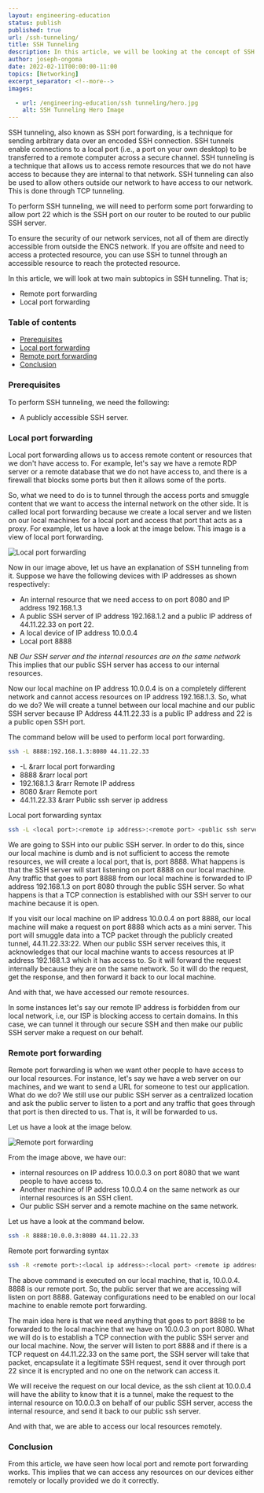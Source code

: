 ```yaml
---
layout: engineering-education
status: publish
published: true
url: /ssh-tunneling/
title: SSH Tunneling
description: In this article, we will be looking at the concept of SSH tunneling.
author: joseph-ongoma
date: 2022-02-11T00:00:00-11:00
topics: [Networking]
excerpt_separator: <!--more-->
images:

  - url: /engineering-education/ssh tunneling/hero.jpg
    alt: SSH Tunneling Hero Image
---
```


SSH tunneling, also known as SSH port forwarding, is a technique for sending arbitrary data over an encoded SSH connection. SSH tunnels enable connections to a local port (i.e., a port on your own desktop) to be transferred to a remote computer across a secure channel. SSH tunneling is a technique that allows us to access remote resources that we do not have access to because they are internal to that network. SSH tunneling can also be used to allow others outside our network to have access to our network. This is done through TCP tunneling.
<!--more-->
To perform SSH tunneling, we will need to perform some port forwarding to allow port 22 which is the SSH port on our router to be routed to our public SSH server.

To ensure the security of our network services, not all of them are directly accessible from outside the ENCS network. If you are offsite and need to access a protected resource, you can use SSH to tunnel through an accessible resource to reach the protected resource.

In this article, we will look at two main subtopics in SSH tunneling. That is;
- Remote port forwarding
- Local port forwarding

### Table of contents
- [Prerequisites](#prerequisites)
- [Local port forwarding](#local-port-forwarding)
- [Remote port forwarding](#remote-port-forwarding)
- [Conclusion](#conclusion)

### Prerequisites
To perform SSH tunneling, we need the following:
- A publicly accessible SSH server.

### Local port forwarding
Local port forwarding allows us to access remote content or resources that we don't have access to. For example, let's say we have a remote RDP server or a remote database that we do not have access to, and there is a firewall that blocks some ports but then it allows some of the ports.

So, what we need to do is to tunnel through the access ports and smuggle content that we want to access the internal network on the other side. It is called local port forwarding because we create a local server and we listen on our local machines for a local port and access that port that acts as a proxy. For example, let us have a look at the image below. This image is a view of local port forwarding.

![Local port forwarding](/engineering-education/ssh-tunneling/local.jpg)

Now in our image above, let us have an explanation of SSH tunneling from it.
Suppose we have the following devices with IP addresses as shown respectively:
- An internal resource that we need access to on port 8080 and IP address 192.168.1.3
- A public SSH server of IP address 192.168.1.2 and a public IP address of 44.11.22.33 on port 22.
- A local device of IP address 10.0.0.4
- Local port 8888

*NB* *Our SSH server and the internal resources are on the same network* This implies that our public SSH server has access to our internal resources.

Now our local machine on IP address 10.0.0.4 is on a completely different network and cannot access resources on IP address 192.168.1.3. So, what do we do? We will create a tunnel between our local machine and our public SSH server because IP Address 44.11.22.33 is a public IP address and 22 is a public open SSH port.

The command below will be used to perform local port forwarding.

```bash
ssh -L 8888:192.168.1.3:8080 44.11.22.33
```

- -L &rarr local port forwarding
- 8888 &rarr local port
- 192.168.1.3 &rarr Remote IP address
- 8080 &rarr Remote port
- 44.11.22.33 &rarr Public ssh server ip address

Local port forwarding syntax

```bash
ssh -L <local port>:<remote ip address>:<remote port> <public ssh server ip address>
```

We are going to SSH into our public SSH server. In order to do this, since our local machine is dumb and is not sufficient to access the remote resources, we will create a local port, that is, port 8888. What happens is that the SSH server will start listening on port 8888 on our local machine. Any traffic that goes to port 8888 from our local machine is forwarded to IP address 192.168.1.3 on port 8080 through the public SSH server. So what happens is that a TCP connection is established with our SSH server to our machine because it is open.

If you visit our local machine on IP address 10.0.0.4 on port 8888, our local machine will make a request on port 8888 which acts as a mini server. This port will smuggle data into a TCP packet through the publicly created tunnel, 44.11.22.33:22. When our public SSH server receives this, it acknowledges that our local machine wants to access resources at IP address 192.168.1.3 which it has access to. So it will forward the request internally because they are on the same network. So it will do the request, get the response, and then forward it back to our local machine.

And with that, we have accessed our remote resources.

In some instances let's say our remote IP address is forbidden from our local network, i.e, our ISP is blocking access to certain domains. In this case, we can tunnel it through our secure SSH and then make our public SSH server make a request on our behalf.

### Remote port forwarding
Remote port forwarding is when we want other people to have access to our local resources. For instance, let's say we have a web server on our machines, and we want to send a URL for someone to test our application. What do we do? We still use our public SSH server as a centralized location and ask the public server to listen to a port and any traffic that goes through that port is then directed to us. That is, it will be forwarded to us.

Let us have a look at the image below.

![Remote port forwarding](/engineering-education/ssh-tunneling/remote.jpg)

From the image above, we have our:
- internal resources on IP address 10.0.0.3 on port 8080 that we want people to have access to.
- Another machine of IP address 10.0.0.4 on the same network as our internal resources is an SSH client.
- Our public SSH server and a remote machine on the same network.

Let us have a look at the command below.

```bash
ssh -R 8888:10.0.0.3:8080 44.11.22.33
```

Remote port forwarding syntax

```bash
ssh -R <remote port>:<local ip address>:<local port> <remote ip address>
```

The above command is executed on our local machine, that is, 10.0.0.4. 8888 is our remote port. So, the public server that we are accessing will listen on port 8888. Gateway configurations need to be enabled on our local machine to enable remote port forwarding.

The main idea here is that we need anything that goes to port 8888 to be forwarded to the local machine that we have on 10.0.0.3 on port 8080. What we will do is to establish a TCP connection with the public SSH server and our local machine. Now, the server will listen to port 8888 and if there is a TCP request on  44.11.22.33 on the same port, the SSH server will take that packet, encapsulate it a legitimate SSH request, send it over through port 22 since it is encrypted and no one on the network can access it. 

We will receive the request on our local device, as the ssh client at 10.0.0.4 will have the ability to know that it is a tunnel, make the request to the internal resource on 10.0.0.3 on behalf of our public SSH server, access the internal resource, and send it back to our public ssh server.

And with that, we are able to access our local resources remotely.

### Conclusion
From this article, we have seen how local port and remote port forwarding works. This implies that we can access any resources on our devices either remotely or locally provided we do it correctly.
